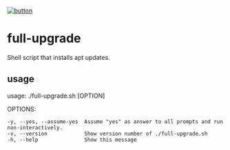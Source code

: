 [![button](https://files.teunjojo.com/theme/download-button.svg)](https://files.teunjojo.com/full-upgrade/latest/full-upgrade.sh)
# full-upgrade
Shell script that installs apt updates.

## usage
usage: ./full-upgrade.sh [OPTION]

OPTIONS:

    -y, --yes, --assume-yes  Assume "yes" as answer to all prompts and run non-interactively.
    -v, --version            Show version number of ./full-upgrade.sh
    -h, --help               Show this message
